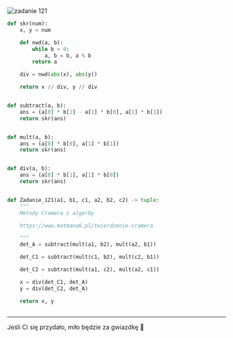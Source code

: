 <picture>
  <source srcset="../../srt/zbior_zadan/121.png" media="(prefers-color-scheme: light)">
  <source srcset="../../srt/zbior_zadan/black_121.png" media="(prefers-color-scheme: dark)">
  <img src="../../srt/zbior_zadan/black_121.png" alt="zadanie 121">
</picture>

```python
def skr(num):
    x, y = num

    def nwd(a, b):
        while b > 0:
            a, b = b, a % b
        return a

    div = nwd(abs(x), abs(y))

    return x // div, y // div


def subtract(a, b):
    ans = (a[0] * b[1] - a[1] * b[0], a[1] * b[1])
    return skr(ans)


def mult(a, b):
    ans = (a[0] * b[0], a[1] * b[1])
    return skr(ans)


def div(a, b):
    ans = (a[0] * b[1], a[1] * b[0])
    return skr(ans)


def Zadanie_121(a1, b1, c1, a2, b2, c2) -> tuple:
    """
    Metody Cramera z algerby

    https://www.matmana6.pl/twierdzenie-cramera

    """
    det_A = subtract(mult(a1, b2), mult(a2, b1))

    det_C1 = subtract(mult(c1, b2), mult(c2, b1))

    det_C2 = subtract(mult(a1, c2), mult(a2, c1))

    x = div(det_C1, det_A)
    y = div(det_C2, det_A)

    return x, y



```

---
Jeśli Ci się przydało, miło będzie za gwiazdkę 🚀
